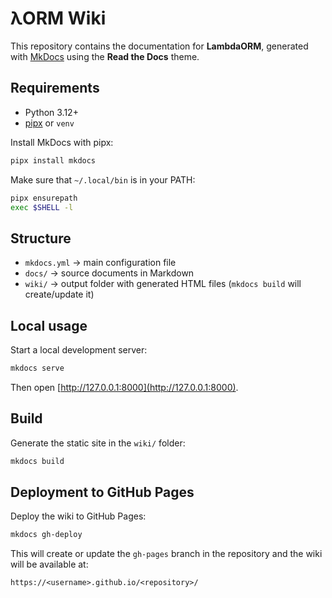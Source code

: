 # λORM Wiki

This repository contains the documentation for **LambdaORM**, generated with [MkDocs](https://www.mkdocs.org/) using the **Read the Docs** theme.

## Requirements

- Python 3.12+
- [pipx](https://pypa.github.io/pipx/) or `venv`

Install MkDocs with pipx:

```bash
pipx install mkdocs
```

Make sure that `~/.local/bin` is in your PATH:
```bash
pipx ensurepath
exec $SHELL -l
```

## Structure

- `mkdocs.yml` → main configuration file
- `docs/` → source documents in Markdown
- `wiki/` → output folder with generated HTML files (`mkdocs build` will create/update it)

## Local usage

Start a local development server:

```bash
mkdocs serve
```

Then open [http://127.0.0.1:8000](http://127.0.0.1:8000).

## Build

Generate the static site in the `wiki/` folder:

```bash
mkdocs build
```

## Deployment to GitHub Pages

Deploy the wiki to GitHub Pages:

```bash
mkdocs gh-deploy
```

This will create or update the `gh-pages` branch in the repository and the wiki will be available at:

```
https://<username>.github.io/<repository>/
```
